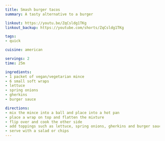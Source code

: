 ```yaml
---
title: Smash burger tacos
summary: A tasty alternative to a burger

linkout: https://youtu.be/ZqCsldg1TKg
linkout_backup: https://youtube.com/shorts/ZqCsldg1TKg

tags:
- quick

cuisine: american

servings: 2
time: 25m

ingredients:
- 1 packet of vegan/vegetarian mince
- 6 small soft wraps 
- lettuce
- spring onions
- gherkins 
- burger sauce

directions:
- mix the mince into a ball and place into a hot pan
- place a wrap on top and flatten the mixture
- flip over and cook the other side
- add toppings such as lettuce, spring onions, gherkins and burger sauce
- serve with a salad or chips
---
```

